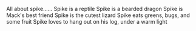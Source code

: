 All about spike......
Spike is a reptile
Spike is a bearded dragon
Spike is Mack's best friend
Spike is the cutest lizard
Spike eats greens, bugs, and some fruit
Spike loves to hang out on his log, under a warm light
